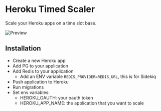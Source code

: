 # Heroku Timed Scaler

Scale your Heroku apps on a time slot base.

![Preview](https://cdn-images-1.medium.com/max/800/1*O5wHwkbz3bpo0ksKgxilgQ.png)

## Installation

- Create a new Heroku app
- Add PG to your application
- Add Redis to your application
  - Add an ENV variable `REDIS_PROVIDER=REDIS_URL`, this is for Sidekiq
- Push application to Heroku
- Run migrations
- Set env variables:
  - HEROKU_OAUTH: your oauth token
  - HEROKU_APP_NAME: the application that you want to scale
